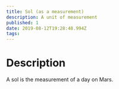 ```yaml
---
title: Sol (as a measurement)
description: A unit of measurement
published: 1
date: 2019-08-12T19:28:48.994Z
tags: 
---
```


# Description
A sol is the measurement of a day on Mars.